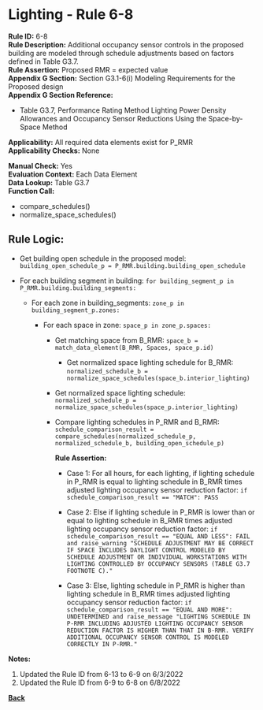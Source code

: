 
# Lighting - Rule 6-8

**Rule ID:** 6-8  
**Rule Description:** Additional occupancy sensor controls in the proposed building are modeled through schedule adjustments based on factors defined in Table G3.7.  
**Rule Assertion:** Proposed RMR = expected value  
**Appendix G Section:** Section G3.1-6(i) Modeling Requirements for the Proposed design  
**Appendix G Section Reference:**  

- Table G3.7, Performance Rating Method Lighting Power Density Allowances and Occupancy Sensor Reductions Using the Space-by-Space Method  

**Applicability:** All required data elements exist for P_RMR  
**Applicability Checks:** None

**Manual Check:** Yes  
**Evaluation Context:** Each Data Element  
**Data Lookup:** Table G3.7  
**Function Call:**  

  - compare_schedules()
  - normalize_space_schedules()

## Rule Logic:  

- Get building open schedule in the proposed model: `building_open_schedule_p = P_RMR.building.building_open_schedule`  

- For each building segment in building: `for building_segment_p in P_RMR.building.building_segments:`  

    - For each zone in building_segments: `zone_p in building_segment_p.zones:`

      - For each space in zone: `space_p in zone_p.spaces:`  

        - Get matching space from B_RMR: `space_b = match_data_element(B_RMR, Spaces, space_p.id)`  

          - Get normalized space lighting schedule for B_RMR: `normalized_schedule_b = normalize_space_schedules(space_b.interior_lighting)`  

        - Get normalized space lighting schedule: `normalized_schedule_p = normalize_space_schedules(space_p.interior_lighting)`

        - Compare lighting schedules in P_RMR and B_RMR: `schedule_comparison_result = compare_schedules(normalized_schedule_p, normalized_schedule_b, building_open_schedule_p)`  

          **Rule Assertion:**

          - Case 1: For all hours, for each lighting, if lighting schedule in P_RMR is equal to lighting schedule in B_RMR times adjusted lighting occupancy sensor reduction factor: `if schedule_comparison_result == "MATCH": PASS`  

          - Case 2: Else if lighting schedule in P_RMR is lower than or equal to lighting schedule in B_RMR times adjusted lighting occupancy sensor reduction factor: `if schedule_comparison_result == "EQUAL AND LESS": FAIL and raise_warning "SCHEDULE ADJUSTMENT MAY BE CORRECT IF SPACE INCLUDES DAYLIGHT CONTROL MODELED BY SCHEDULE ADJUSTMENT OR INDIVIDUAL WORKSTATIONS WITH LIGHTING CONTROLLED BY OCCUPANCY SENSORS (TABLE G3.7 FOOTNOTE C)."`  

          - Case 3: Else, lighting schedule in P_RMR is higher than lighting schedule in B_RMR times adjusted lighting occupancy sensor reduction factor: `if schedule_comparison_result == "EQUAL AND MORE": UNDETERMINED and raise_message "LIGHTING SCHEDULE IN P-RMR INCLUDING ADJUSTED LIGHTING OCCUPANCY SENSOR REDUCTION FACTOR IS HIGHER THAN THAT IN B-RMR. VERIFY ADDITIONAL OCCUPANCY SENSOR CONTROL IS MODELED CORRECTLY IN P-RMR."`  

**Notes:**
  1. Updated the Rule ID from 6-13 to 6-9 on 6/3/2022
  2. Updated the Rule ID from 6-9 to 6-8 on 6/8/2022

**[Back](../_toc.md)**
